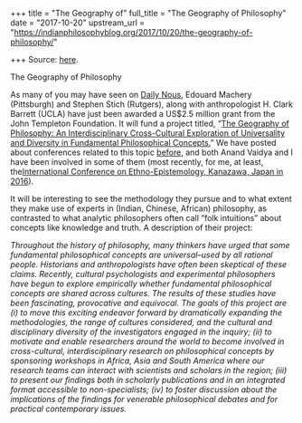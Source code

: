 +++
title = "The Geography of"
full_title = "The Geography of Philosophy"
date = "2017-10-20"
upstream_url = "https://indianphilosophyblog.org/2017/10/20/the-geography-of-philosophy/"

+++
Source: [here](https://indianphilosophyblog.org/2017/10/20/the-geography-of-philosophy/).

The Geography of Philosophy

As many of you may have seen on [Daily
Nous](http://dailynous.com/2017/10/19/2-6-milllion-grant-geography-philosophy/),
Edouard Machery (Pittsburgh) and Stephen Stich (Rutgers), along with
anthropologist H. Clark Barrett (UCLA) have just been awarded a US$2.5
million grant from the John Templeton Foundation. It will fund a project
titled, “[The Geography of Philosophy: An Interdisciplinary
Cross-Cultural Exploration of Universality and Diversity in Fundamental
Philosophical
Concepts.](https://www.templeton.org/grant/the-geography-of-philosophy-an-interdisciplinary-cross-cultural-exploration-of-universality-and-diversity-in-fundamental-philosophical-concepts)”
We have posted about conferences related to this topic
[before](http://indianphilosophyblog.org/2015/03/08/philosophy-meets-cultural-diversity/),
and both Anand Vaidya and I have been involved in some of them (most
recently, for me, at least, the[International Conference on
Ethno-Epistemology, Kanazawa, Japan in
2016](http://indianphilosophyblog.org/2016/06/22/epistemology-and-comparative-philosophy-in-confluence-and-the-apa-blog/)).

It will be interesting to see the methodology they pursue and to what
extent they make use of experts in (Indian, Chinese, African)
philosophy, as contrasted to what analytic philosophers often call “folk
intuitions” about concepts like knowledge and truth. A description of
their project:

*Throughout the history of philosophy, many thinkers have urged that
some fundamental philosophical concepts are universal–used by all
rational people. Historians and anthropologists have often been
skeptical of these claims. Recently, cultural psychologists and
experimental philosophers have begun to explore empirically whether
fundamental philosophical concepts are shared across cultures. The
results of these studies have been fascinating, provocative and
equivocal. The goals of this project are (i) to move this exciting
endeavor forward by dramatically expanding the methodologies, the range
of cultures considered, and the cultural and disciplinary diversity of
the investigators engaged in the inquiry; (ii) to motivate and enable
researchers around the world to become involved in cross-cultural,
interdisciplinary research on philosophical concepts by sponsoring
workshops in Africa, Asia and South America where our research teams can
interact with scientists and scholars in the region; (iii) to present
our findings both in scholarly publications and in an integrated format
accessible to non-specialists; (iv) to foster discussion about the
implications of the findings for venerable philosophical debates and for
practical contemporary issues.*
